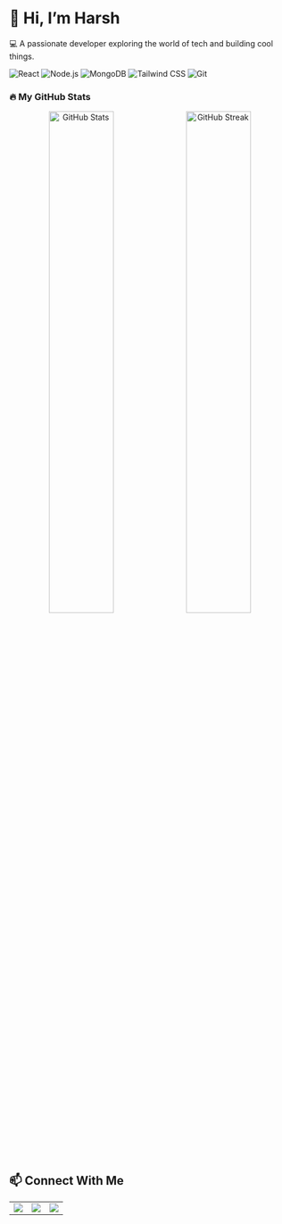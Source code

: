# 👋 Hi, I’m Harsh

💻 A passionate developer exploring the world of tech and building cool things.


![React](https://img.shields.io/badge/-React-61DAFB?logo=react&logoColor=white&style=for-the-badge)
![Node.js](https://img.shields.io/badge/-Node.js-339933?logo=node.js&logoColor=white&style=for-the-badge)
![MongoDB](https://img.shields.io/badge/-MongoDB-47A248?logo=mongodb&logoColor=white&style=for-the-badge)
![Tailwind CSS](https://img.shields.io/badge/-TailwindCSS-38B2AC?logo=tailwind-css&logoColor=white&style=for-the-badge)
![Git](https://img.shields.io/badge/-Git-F05032?logo=git&logoColor=white&style=for-the-badge)



### 🔥 My GitHub Stats

<p align="center">
  <img 
    src="https://github-readme-stats.vercel.app/api?username=harshsinghsv&show_icons=true&count_private=true&theme=tokyonight" 
    alt="GitHub Stats" width="48%" 
  />
  <img 
    src="https://github-readme-streak-stats.herokuapp.com/?user=harshsinghsv&theme=tokyonight" 
    alt="GitHub Streak" width="48%" 
  />
</p>


## 📫 Connect With Me

<table>
  <tr>
    <td>
      <a href="mailto:harshsinghsv@hotmail.com" target="_blank">
        <img src="https://img.shields.io/badge/Email-0078D4?style=for-the-badge&logo=microsoftoutlook&logoColor=white" />
      </a>
    </td>
    <td>
      <a href="https://linkedin.com/in/harshsinghsv" target="_blank">
        <img src="https://img.shields.io/badge/LinkedIn-0A66C2?style=for-the-badge&logo=linkedin&logoColor=white" />
      </a>
    </td>
    <td>
      <a href="https://x.com/harshsinghsv" target="_blank">
        <img src="https://img.shields.io/badge/-000000?style=for-the-badge&logo=x&logoColor=white&label=" />
      </a>
    </td>
  </tr>
</table>






